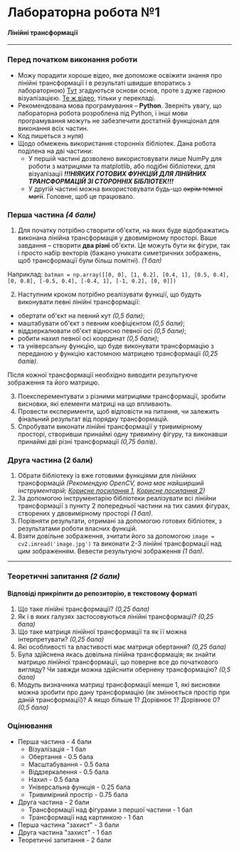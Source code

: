 # Лабораторна робота №1
#### Лінійні трансформації
---
### Перед початком виконання роботи
- Можу порадити хороше відео, яке допоможе освіжити знання про лінійні трансформації і в результаті швидше впоратись з лабораторною) [Тут](https://www.youtube.com/watch?v=kYB8IZa5AuE&ab_channel=3Blue1Brown) згадуються основи основ, проте з дуже гарною візуалізацією. [Те ж відео](https://www.youtube.com/watch?v=fuBsMED8GOw&ab_channel=3Blue1BrownUA),  тільки у перекладі.
- Рекомендована мова програмування – **Python**. Зверніть увагу, що лабораторна робота розроблена під Python, і інші мови програмування можуть не забезпечити достатній функціонал для виконання всіх частин.
- Код пишеться з нуля)
- Щодо обмежень використання сторонніх бібліотек. Дана робота поділена на дві частини:
  - У першій частині дозволено використовувати лише NumPy для роботи з матрицями та matplotlib, або подібні бібліотеки, для візуалізації ***!!!НІЯКИХ ГОТОВИХ ФУНКЦІЙ ДЛЯ ЛІНІЙНИХ ТРАНСФОРМАЦІЙ ЗІ СТОРОННІХ БІБЛІОТЕК!!!***
  - У другій частині можна використовувати будь-що ~~окрім темної магії~~. Головне, щоб це працювало.
 
### Перша частина *(4 бали)*
1. Для початку потрібно створити об'єкти, на яких буде відображатись виконана лінійна трансформація у двовимірному просторі. Ваше завдання – створити **два різні** об'єкти. Це можуть бути як фігури, так і просто набір векторів (бажано уникати симетричних зображень, щоб трансформації були більш помітні). *(1 бал)*

Наприклад:
    ```
    batman = np.array([[0, 0], [1, 0.2], [0.4, 1], [0.5, 0.4], [0, 0.8], [-0.5, 0.4], [-0.4, 1], [-1, 0.2], [0, 0]])
    ```

2. Наступним кроком потрібно реалізувати функції, що будуть виконувати певні лінійні трансформації:
- обертати об'єкт на певний кут *(0,5 бали)*;
- маштабувати об'єкт з певним коефіцієнтом *(0,5 бали)*;
- віддзеркалювати об'єкт відносно певної осі *(0,5 бали)*;
- робити нахил певної осі координат *(0,5 бали)*;
- та універсальну функцію, що буде виконувати трансформацію з переданою у функцію кастомною матрицею трансформації *(0,25 балів)*.

Після кожної трансформації необхідно виводити результуюче зображення та його матрицю.

3. Поексперементувати з різними матрицями трансформації, зробити висновки, які елементи матриці на що впливають.
4. Провести експерименти, щоб відповісти на питання, чи залежить фінальний результат від порядку трансформацій.
5. Спробувати виконати лінійні трансформації у тривимірному просторі, створивши принаймі одну тривиміну фігуру, та виконавши принаймі дві різні трансформації *(0,75 балів)*.

### Друга частина (2 бали)
1. Обрати бібліотеку із вже готовими функціями для лінійних трансформацій *(Рекомендую OpenCV, вона має найширший інструментарій; [Корисне посилання 1](https://docs.opencv.org/4.x/da/d6e/tutorial_py_geometric_transformations.html), [Корисне посилання 2](https://medium.com/@conghung43/image-projective-transformation-with-opencv-python-f0028aaf2b6d))*
2. За допомогою інструментарію бібліотеки реалізувати всі лінійни трансформації з пункту 2 попередньої частини на тих самих фігурах, створених у двовимірному просторі *(1 бал)*.
3. Порівняти результати, отримані за допомогою готових бібліотек, з результатами роботи власних функцій.
4. Взяти довільне зображення, зчитати його за допомогою ``image = cv2.imread('image.jpg')`` та виконати 2-3 лінійні трансформації над цим зображенням. Вевести результуючі зображення *(1 бал)*.

---
### Теоретичні запитання *(2 бали)*
#### Відповіді прикріпити до репозиторію, в текстовому форматі 
1. Що таке лінійні трансформації? *(0,25 бала)*
2. Як і в яких галузях застосовуються лінійні трансформації? *(0,25 бала)*
3. Що таке матриця лінійної трансформації та як її можна інтерпретувати? *(0,25 бала)*
4. Які особливості та властивості має матриця обертання? *(0,25 бала)*
5. Була здійснена якась довільна лінійна трансформація; як знайти матрицю лінійної трансформації, що поверне все до початкового вигляду? Чи завжди можна здійснити обернену трансформацію? *(0,5 бала)*
6. Модуль визначника матриці трансформації менше 1, які висновки можна зробити про дану трансформацію (як змінюється простір при даній трансформації)? А якщо більше 1? Дорівнює 1? Дорівнює 0? *(0,5 бала)*

### Оцінювання
  - Перша частина - 4 бали
    - Візуалізація - 1 бал
    - Обертання - 0.5 бала
    - Масштабування - 0.5 бала
    - Віддзеркалення - 0.5 бала
    - Нахил - 0.5 бала
    - Універсальна функція - 0.25 бала
    - Тривимірний простір - 0.75 бала
  - Друга частина - 2 бали
    - Трансформації над фігурами з першої частини - 1 бал
    - Трансформації над картинкою - 1 бал
  - Перша частина "захист" - 3 бали
  - Друга частина "захист" - 1 бал
  - Теоретичні запитання - 2 бали
